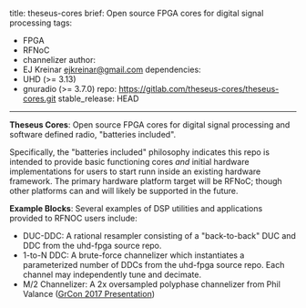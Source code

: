title: theseus-cores
brief: Open source FPGA cores for digital signal processing
tags:
  - FPGA
  - RFNoC
  - channelizer
author:
  - EJ Kreinar <ejkreinar@gmail.com>
dependencies:
  - UHD (>= 3.13)
  - gnuradio (>= 3.7.0)
repo: https://gitlab.com/theseus-cores/theseus-cores.git
stable_release: HEAD
---

**Theseus Cores**: Open source FPGA cores for digital signal processing and software defined radio, "batteries included".

Specifically, the "batteries included" philosophy indicates this repo is intended to provide basic functioning cores *and* initial hardware implementations for users to start runn inside an existing hardware framework. The primary hardware platform target will be RFNoC; though other platforms can and will likely be supported in the future.

**Example Blocks**: Several examples of DSP utilities and applications provided to RFNOC users include:
  - DUC-DDC: A rational resampler consisting of a "back-to-back" DUC and DDC from the uhd-fpga source repo.
  - 1-to-N DDC: A brute-force channelizer which instantiates a parameterized number of DDCs from the uhd-fpga source repo. Each channel may independently tune and decimate.
  - M/2 Channelizer: A 2x oversampled polyphase channelizer from Phil Valance ([GrCon 2017 Presentation](https://pubs.gnuradio.org/index.php/grcon/article/download/18/11/))

